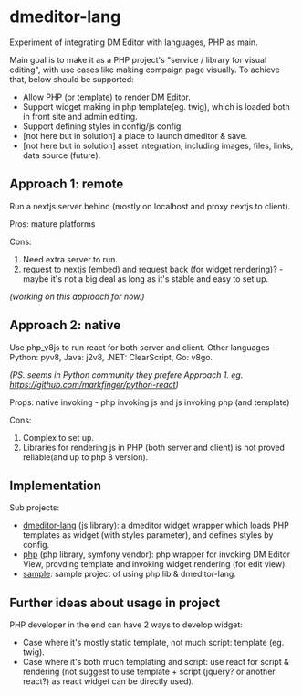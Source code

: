 # dmeditor-lang

Experiment of integrating DM Editor with languages, PHP as main.

Main goal is to make it as a PHP project's "service / library for visual editing", with use cases like making compaign page visually. To achieve that, below should be supported:

- Allow PHP (or template) to render DM Editor.
- Support widget making in php template(eg. twig), which is loaded both in front site and admin editing.
- Support defining styles in config/js config.
- [not here but in solution] a place to launch dmeditor & save.
- [not here but in solution] asset integration, including images, files, links, data source (future).

## Approach 1: remote

Run a nextjs server behind (mostly on localhost and proxy nextjs to client).

Pros: mature platforms

Cons:

1. Need extra server to run.
2. request to nextjs (embed) and request back (for widget rendering)? - maybe it's not a big deal as long as it's stable and easy to set up.

_(working on this approach for now.)_

## Approach 2: native

Use php_v8js to run react for both server and client. Other languages - Python: pyv8, Java: j2v8, .NET: ClearScript, Go: v8go.

_(PS. seems in Python community they prefere Approach 1. eg. https://github.com/markfinger/python-react)_

Props: native invoking - php invoking js and js invoking php (and template)

Cons:

1. Complex to set up.
2. Libraries for rendering js in PHP (both server and client) is not proved reliable(and up to php 8 version).

## Implementation

Sub projects:

- [dmeditor-lang](./dmeditor-lang) (js library): a dmeditor widget wrapper which loads PHP templates as widget (with styles parameter), and defines styles by config.
- [php](./php) (php library, symfony vendor): php wrapper for invoking DM Editor View, provding template and invoking widget rendering (for edit view).
- [sample](./sample): sample project of using php lib & dmeditor-lang.

## Further ideas about usage in project

PHP developer in the end can have 2 ways to develop widget:

- Case where it's mostly static template, not much script: template (eg. twig).
- Case where it's both much templating and script: use react for script & rendering (not suggest to use template + script (jquery? or another react?) as react widget can be directly used).
